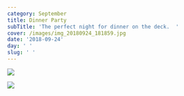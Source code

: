 ```yaml
---
category: September
title: Dinner Party
subTitle: 'The perfect night for dinner on the deck.  '
cover: /images/img_20180924_181859.jpg
date: '2018-09-24'
day: ' '
slug: ' '
---
```

![](/images/img_20180924_181859.jpg)

![](/images/img_20180924_183959.jpg)

